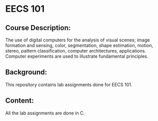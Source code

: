 # EECS 101
## Course Description:
The use of digital computers for the analysis of visual scenes; image formation and sensing, color, segmentation, shape estimation, motion, stereo, pattern classification, computer architectures, applications. Computer experiments are used to illustrate fundamental principles.
## Background:
This repository contains lab assignments done for EECS 101.
## Content:
All the lab assignments are done in C. 
